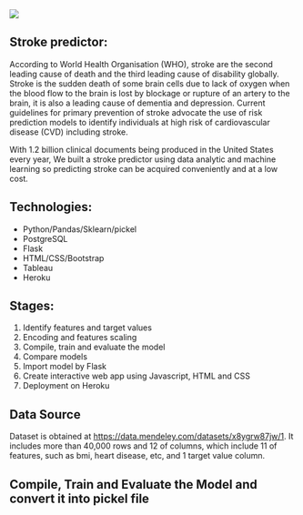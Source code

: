 <img src="https://user-images.githubusercontent.com/83081310/143724214-f9c48d84-96bd-45b9-9d79-ed9c18584fe8.png">

## Stroke predictor:
According to World Health Organisation (WHO), stroke are the second leading cause of death and the third leading cause of disability globally. Stroke is the sudden death of some brain cells due to lack of oxygen when the blood flow to the brain is lost by blockage or rupture of an artery to the brain, it is also a leading cause of dementia and depression. Current guidelines for primary prevention of stroke advocate the use of risk prediction models to identify individuals at high risk of cardiovascular disease (CVD) including stroke.

With 1.2 billion clinical documents being produced in the United States every year, We built a stroke predictor using data analytic and machine learning so predicting stroke can be acquired conveniently and at a low cost.

## Technologies: 
* Python/Pandas/Sklearn/pickel
* PostgreSQL
* Flask
* HTML/CSS/Bootstrap
* Tableau
* Heroku 

## Stages: 
1. Identify features and target values
2. Encoding and features scaling
3. Compile, train and evaluate the model
4. Compare models
5. Import model by Flask
6. Create interactive web app using Javascript, HTML and CSS
7. Deployment on Heroku

## Data Source
Dataset is obtained at https://data.mendeley.com/datasets/x8ygrw87jw/1. It includes more than 40,000 rows and 12 of columns, which include 11 of features, such as bmi, heart disease, etc, and 1 target value column. 

## Compile, Train and Evaluate the Model and convert it into pickel file
